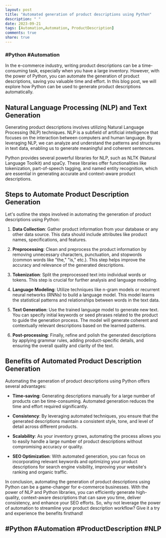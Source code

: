 ```yaml
---
layout: post
title: "Automated generation of product descriptions using Python"
description: " "
date: 2023-09-21
tags: [Automation,Automation, ProductDescription]
comments: true
share: true
---
```

### #Python #Automation

In the e-commerce industry, writing product descriptions can be a time-consuming task, especially when you have a large inventory. However, with the power of Python, you can automate the generation of product descriptions, saving you valuable time and effort. In this blog post, we will explore how Python can be used to generate product descriptions automatically.

## Natural Language Processing (NLP) and Text Generation
Generating product descriptions involves utilizing Natural Language Processing (NLP) techniques. NLP is a subfield of artificial intelligence that focuses on the interaction between computers and human language. By leveraging NLP, we can analyze and understand the patterns and structures in text data, enabling us to generate meaningful and coherent sentences.

Python provides several powerful libraries for NLP, such as NLTK (Natural Language Toolkit) and spaCy. These libraries offer functionalities like tokenization, part-of-speech tagging, and named entity recognition, which are essential in generating accurate and context-aware product descriptions.

## Steps to Automate Product Description Generation
Let's outline the steps involved in automating the generation of product descriptions using Python:

1. **Data Collection**: Gather product information from your database or any other data source. This data should include attributes like product names, specifications, and features.

2. **Preprocessing**: Clean and preprocess the product information by removing unnecessary characters, punctuation, and stopwords (common words like "the," "is," etc.). This step helps improve the accuracy and relevance of the generated descriptions.

3. **Tokenization**: Split the preprocessed text into individual words or tokens. This step is crucial for further analysis and language modeling.

4. **Language Modeling**: Utilize techniques like n-gram models or recurrent neural networks (RNNs) to build a language model. This model learns the statistical patterns and relationships between words in the text data.

5. **Text Generation**: Use the trained language model to generate new text. You can specify initial keywords or seed phrases related to the product to guide the generation process. The model will generate coherent and contextually relevant descriptions based on the learned patterns.

6. **Post-processing**: Finally, refine and polish the generated descriptions by applying grammar rules, adding product-specific details, and ensuring the overall quality and clarity of the text.

## Benefits of Automated Product Description Generation
Automating the generation of product descriptions using Python offers several advantages:

- **Time-saving**: Generating descriptions manually for a large number of products can be time-consuming. Automated generation reduces the time and effort required significantly.

- **Consistency**: By leveraging automated techniques, you ensure that the generated descriptions maintain a consistent style, tone, and level of detail across different products.

- **Scalability**: As your inventory grows, automating the process allows you to easily handle a large number of product descriptions without compromising accuracy or quality.

- **SEO Optimization**: With automated generation, you can focus on incorporating relevant keywords and optimizing your product descriptions for search engine visibility, improving your website's ranking and organic traffic.

In conclusion, automating the generation of product descriptions using Python can be a game-changer for e-commerce businesses. With the power of NLP and Python libraries, you can efficiently generate high-quality, context-aware descriptions that can save you time, deliver consistency, and enhance your SEO efforts. So, why not leverage the power of automation to streamline your product description workflow? Give it a try and experience the benefits firsthand!

## #Python #Automation #ProductDescription #NLP